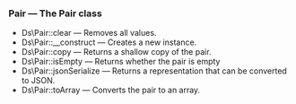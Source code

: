 ### Pair — The Pair class

* Ds\Pair::clear — Removes all values.
* Ds\Pair::__construct — Creates a new instance.
* Ds\Pair::copy — Returns a shallow copy of the pair.
* Ds\Pair::isEmpty — Returns whether the pair is empty
* Ds\Pair::jsonSerialize — Returns a representation that can be converted to JSON.
* Ds\Pair::toArray — Converts the pair to an array.